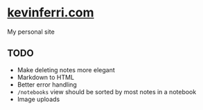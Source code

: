 #  [kevinferri.com](http://kevinferri.com)

My personal site

## TODO

* Make deleting notes more elegant
* Markdown to HTML
* Better error handling
* `/notebooks` view should be sorted by most notes in a notebook
* Image uploads
